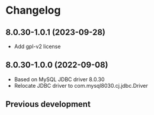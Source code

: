 # Changelog

## 8.0.30-1.0.1 (2023-09-28)

* Add gpl-v2 license

## 8.0.30-1.0.0 (2022-09-08)


* Based on MySQL JDBC driver 8.0.30
* Relocate JDBC driver to com.mysql8030.cj.jdbc.Driver

## Previous development

### 
